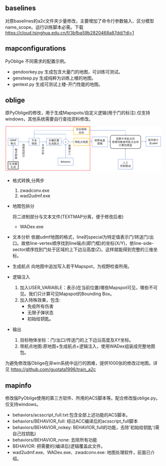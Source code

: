 ## baselines
对原baselines的a2c文件夹少量修改，主要增加了命令行参数输入、区分模型name_scope。运行训练脚本必需。下载
https://cloud.tsinghua.edu.cn/f/3bfba59b2820468a87dd/?dl=1
## mapconfigurations 
PyOblige 不同需求的配置示例。
- gendoorkey.py 生成包含大量门的地图，可训练可测试。
- gensteep.py
生成纯粹为训练上楼的地图。
- gentest.py
生成可测试上楼-开门性能的地图。
## oblige 

原PyOblige的修改，用于生成Mapspots/自定义逻辑(用于门的标注).仅支持windows，其他系统需要自行查找资料修改。

![ano](anogen.PNG)
- 格式转换,分两步
    1. zwadconv.exe
    2. wad2udmf.exe
- 地图包拆分

    将二进制部分与文本文件(TEXTMAP分离，便于修改后者)
    - WADex.exe
    
- 文本分析
    依据udmf地图的格式，line的special为特定值表示门/转送门/出口。故依line-vertex顺序找到line端点(即门框)的坐标(X/Y)，依line-side-sector顺序找到门处于区域的上下边沿高度(Z)。这样就能得到完整的三维坐标。

- 生成航点
    向地图中追加写入若干Mapspot，为视野检查所用。

- 逻辑注入
    1. 加入USER_VARIABLE：表示(在当前位置)哪些Mapspot可见，哪些不可见。我们只计算可见Mapspot的Bounding Box。
    2. 加入特殊效果，包含:
        - 免疫所有伤害
        - 无限子弹状态
        - 初始给钥匙。

- 输出
    1. 目标物体坐标：门/出口/传送门的上下边沿高度及XY坐标。
    2. 带航点地图:原地图+生成航点+逻辑注入，使用WADex组装成完整地图包。

为避免修改版Oblige在非win系统中运行的困难，提供1000张的修改过地图。详见 https://github.com/guotata1996/train_a2c

## mapinfo 

修改版PyOblige使用的第三方软件、所用的ACS脚本等。配合修改版oblige.py。仅支持windows。

- behaviors/acsscript_full.txt:包含全部上述功能的ACS脚本。
- behaviors/BEHAVIOR_full:
经过ACC编译后的acsscript_full脚本
- behaviors/BEHAVIOR_nokey:
BEHAVIOR_full的功能，去除'初始给钥匙'(需自己找钥匙)
- behaviors/BEHAVIOR_none:
去除所有功能
- BEHAVIOR:
把需要的(编译后)逻辑覆盖此文件。
- wad2udmf.exe、WADex.exe、zwadconv.exe: 地图处理软件，前面已介绍。